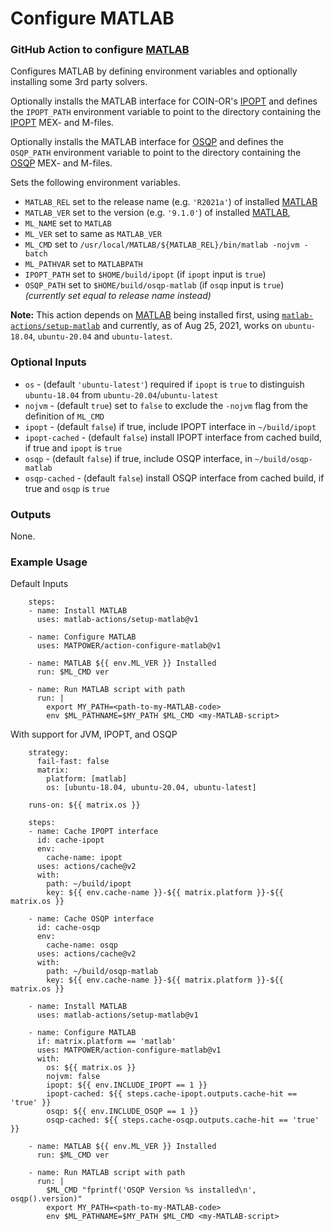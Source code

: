 Configure MATLAB
================

### GitHub Action to configure [MATLAB][1]

Configures MATLAB by defining environment variables and optionally
installing some 3rd party solvers.

Optionally installs the MATLAB interface for COIN-OR's [IPOPT][2] and
defines the `IPOPT_PATH` environment variable to point to the directory
containing the [IPOPT][2] MEX- and M-files.

Optionally installs the MATLAB interface for [OSQP][3] and defines the
`OSQP_PATH` environment variable to point to the directory containing the
[OSQP][3] MEX- and M-files.

Sets the following environment variables.
- `MATLAB_REL` set to the release name (e.g. `'R2021a'`) of installed
  [MATLAB][1]
- `MATLAB_VER` set to the version (e.g. `'9.1.0'`) of installed [MATLAB][1],
- `ML_NAME` set to `MATLAB`
- `ML_VER` set to same as `MATLAB_VER`
- `ML_CMD` set to `/usr/local/MATLAB/${MATLAB_REL}/bin/matlab -nojvm -batch`
- `ML_PATHVAR` set to `MATLABPATH`
- `IPOPT_PATH` set to `$HOME/build/ipopt` (if `ipopt` input is `true`)
- `OSQP_PATH` set to `$HOME/build/osqp-matlab` (if `osqp` input is `true`)
  _(currently set equal to release name instead)_

__Note:__ This action depends on [MATLAB][1] being installed first, using
[`matlab-actions/setup-matlab`][4] and currently, as of Aug 25, 2021, works
on  `ubuntu-18.04`, `ubuntu-20.04` and `ubuntu-latest`.

### Optional Inputs

- `os` - (default `'ubuntu-latest'`) required if `ipopt` is `true` to
  distinguish `ubuntu-18.04` from `ubuntu-20.04`/`ubuntu-latest`
- `nojvm` - (default `true`) set to `false` to exclude the `-nojvm` flag
  from the definition of `ML_CMD`
- `ipopt` - (default `false`) if true, include IPOPT interface in
  `~/build/ipopt`
- `ipopt-cached` - (default `false`) install IPOPT interface from cached build,
  if true and `ipopt` is `true`
- `osqp` - (default `false`) if true, include OSQP interface, in
  `~/build/osqp-matlab`
- `osqp-cached` - (default `false`) install OSQP interface from cached build,
  if true and `osqp` is `true`

### Outputs

None.

### Example Usage
Default Inputs
```
    steps:
    - name: Install MATLAB
      uses: matlab-actions/setup-matlab@v1

    - name: Configure MATLAB
      uses: MATPOWER/action-configure-matlab@v1

    - name: MATLAB ${{ env.ML_VER }} Installed
      run: $ML_CMD ver

    - name: Run MATLAB script with path
      run: |
        export MY_PATH=<path-to-my-MATLAB-code>
        env $ML_PATHNAME=$MY_PATH $ML_CMD <my-MATLAB-script>
```

With support for JVM, IPOPT, and OSQP
```
    strategy:
      fail-fast: false
      matrix:
        platform: [matlab]
        os: [ubuntu-18.04, ubuntu-20.04, ubuntu-latest]

    runs-on: ${{ matrix.os }}

    steps:
    - name: Cache IPOPT interface
      id: cache-ipopt
      env:
        cache-name: ipopt
      uses: actions/cache@v2
      with:
        path: ~/build/ipopt
        key: ${{ env.cache-name }}-${{ matrix.platform }}-${{ matrix.os }}

    - name: Cache OSQP interface
      id: cache-osqp
      env:
        cache-name: osqp
      uses: actions/cache@v2
      with:
        path: ~/build/osqp-matlab
        key: ${{ env.cache-name }}-${{ matrix.platform }}-${{ matrix.os }}

    - name: Install MATLAB
      uses: matlab-actions/setup-matlab@v1

    - name: Configure MATLAB
      if: matrix.platform == 'matlab'
      uses: MATPOWER/action-configure-matlab@v1
      with:
        os: ${{ matrix.os }}
        nojvm: false
        ipopt: ${{ env.INCLUDE_IPOPT == 1 }}
        ipopt-cached: ${{ steps.cache-ipopt.outputs.cache-hit == 'true' }}
        osqp: ${{ env.INCLUDE_OSQP == 1 }}
        osqp-cached: ${{ steps.cache-osqp.outputs.cache-hit == 'true' }}

    - name: MATLAB ${{ env.ML_VER }} Installed
      run: $ML_CMD ver

    - name: Run MATLAB script with path
      run: |
        $ML_CMD "fprintf('OSQP Version %s installed\n', osqp().version)"
        export MY_PATH=<path-to-my-MATLAB-code>
        env $ML_PATHNAME=$MY_PATH $ML_CMD <my-MATLAB-script>
```

[1]: https://mathworks.com
[2]: https://github.com/coin-or/Ipopt
[3]: https://osqp.org
[4]: https://github.com/marketplace/actions/setup-matlab
